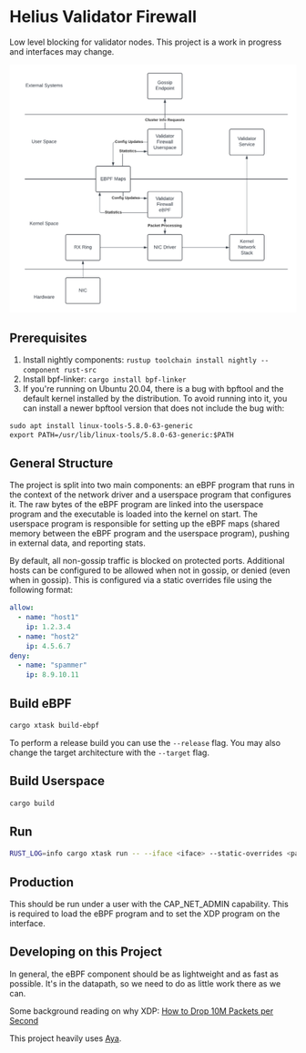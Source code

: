 # Helius Validator Firewall

Low level blocking for validator nodes. This project is a work in progress and interfaces may change.

![arch diagram](./validator_firewall.png)


## Prerequisites

1. Install nightly components: `rustup toolchain install nightly --component rust-src`
2. Install bpf-linker: `cargo install bpf-linker`
3. If you're running on Ubuntu 20.04, there is a bug with bpftool and the default kernel installed by the distribution. To avoid running into it, you can install a newer bpftool version that does not include the bug with:

```
sudo apt install linux-tools-5.8.0-63-generic
export PATH=/usr/lib/linux-tools/5.8.0-63-generic:$PATH
```

## General Structure

The project is split into two main components: an eBPF program that runs in the context of the network driver and a 
userspace program that configures it.  The raw bytes of the eBPF program are linked into the userspace program and 
the executable is loaded into the kernel on start. The userspace program is responsible for setting up the eBPF 
maps (shared memory between the eBPF program and the userspace program), pushing in external data, and reporting stats.

By default, all non-gossip traffic is blocked on protected ports.  Additional hosts can be configured to be allowed when
not in gossip, or denied (even when in gossip).  This is configured via a static overrides file using the following format:

```yaml
allow:
  - name: "host1"
    ip: 1.2.3.4
  - name: "host2"
    ip: 4.5.6.7
deny:
  - name: "spammer"
    ip: 8.9.10.11
```

## Build eBPF

```bash
cargo xtask build-ebpf
```

To perform a release build you can use the `--release` flag.
You may also change the target architecture with the `--target` flag.

## Build Userspace

```bash
cargo build
```

## Run

```bash
RUST_LOG=info cargo xtask run -- --iface <iface> --static-overrides <path_to_static_overrides.yaml> -p 8004 -p 8005 -p 8006
```


## Production
This should be run under a user with the CAP_NET_ADMIN capability. This is required to load the eBPF program and to set the XDP program on the interface.

## Developing on this Project

In general, the eBPF component should be as lightweight and as fast as possible.  It's in the datapath, so we need to do as little  work there as we can.

Some background reading on why XDP: [How to Drop 10M Packets per Second](https://blog.cloudflare.com/how-to-drop-10-million-packets)

This project heavily uses [Aya](https://aya-rs.dev/book/). 



